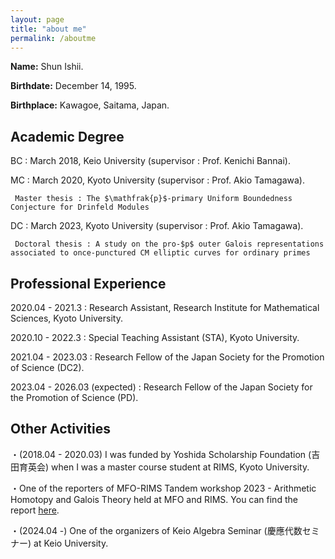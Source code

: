 ```yaml
---
layout: page
title: "about me"
permalink: /aboutme
---
```


**Name:** Shun Ishii.

**Birthdate:** December 14, 1995.

**Birthplace:** Kawagoe, Saitama, Japan.

## Academic Degree

BC : March 2018, Keio University (supervisor : Prof. Kenichi Bannai).

MC : March 2020, Kyoto University (supervisor : Prof. Akio Tamagawa).

     Master thesis : The $\mathfrak{p}$-primary Uniform Boundedness Conjecture for Drinfeld Modules

DC : March 2023, Kyoto University (supervisor : Prof. Akio Tamagawa).

     Doctoral thesis : A study on the pro-$p$ outer Galois representations associated to once-punctured CM elliptic curves for ordinary primes

## Professional Experience

2020.04 - 2021.3 : Research Assistant, Research Institute for Mathematical Sciences, Kyoto University.

2020.10 - 2022.3 : Special Teaching Assistant (STA), Kyoto University.

2021.04 - 2023.03 : Research Fellow of the Japan Society for the Promotion of Science (DC2).

2023.04 - 2026.03 (expected) : Research Fellow of the Japan Society for the Promotion of Science (PD).

## Other Activities

・(2018.04 - 2020.03) I was funded by Yoshida Scholarship Foundation (吉田育英会) when I was a master course student at RIMS, Kyoto University.

・One of the reporters of MFO-RIMS Tandem workshop 2023 - Arithmetic Homotopy and Galois Theory held at MFO and RIMS. You can find the report [here](https://publications.mfo.de/handle/mfo/4128).

・(2024.04 -) One of the organizers of Keio Algebra Seminar (慶應代数セミナー) at Keio University.
